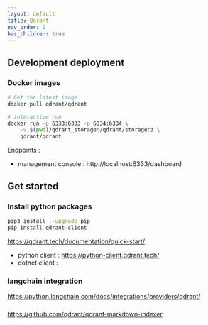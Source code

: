 ```yaml
---
layout: default
title: Qdrant
nav_order: 2
has_children: true
---
```



## Development deployment

### Docker images

``` bash
# Get the latest image
docker pull qdrant/qdrant

# interactive run
docker run -p 6333:6333 -p 6334:6334 \
    -v $(pwd)/qdrant_storage:/qdrant/storage:z \
    qdrant/qdrant
```

Endpoints :

- management console : http://localhost:6333/dashboard

## Get started

### Install python packages

``` bash
pip3 install --upgrade pip
pip install qdrant-client
```

<https://qdrant.tech/documentation/quick-start/>

- python client : https://python-client.qdrant.tech/
- dotnet client :

### langchain integration

https://python.langchain.com/docs/integrations/providers/qdrant/

###

https://github.com/qdrant/qdrant-markdown-indexer
